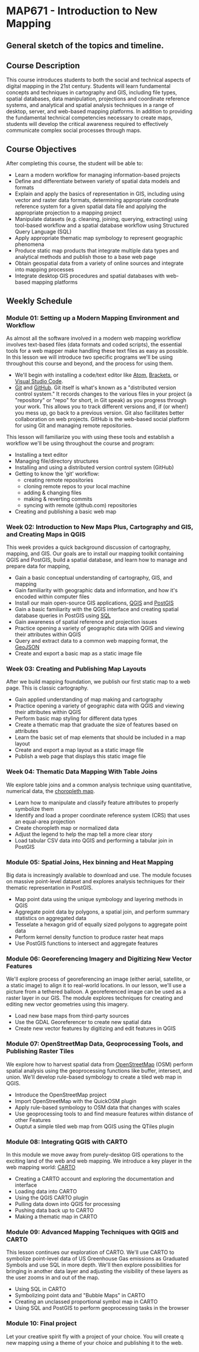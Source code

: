 
# MAP671 - Introduction to New Mapping

## General sketch of the topics and timeline.

## Course Description

This course introduces students to both the social and technical aspects of digital mapping in the 21st century. Students will learn fundamental concepts and techniques in cartography and GIS, including file types, spatial databases, data manipulation, projections and coordinate reference systems, and analytical and spatial analysis techniques in a range of desktop, server, and web-based mapping platforms. In addition to providing the fundamental technical competencies necessary to create maps, students will develop the critical awareness required to effectively communicate complex social processes through maps.

## Course Objectives

After completing this course, the student will be able to:

* Learn a modern workflow for managing information-based projects
* Define and differentiate between variety of spatial data models and formats
* Explain and apply the basics of representation in GIS, including using vector and raster data formats, determining appropriate coordinate reference system for a given spatial data file and applying the appropriate projection to a mapping project
* Manipulate datasets (e.g. cleaning, joining, querying, extracting) using tool-based workflow and a spatial database workflow using Structured Query Language (SQL)
* Apply appropriate thematic map symbology to represent geographic phenomena
* Produce static map products that integrate multiple data types and analytical methods and publish those to a base web page
* Obtain geospatial data from a variety of online sources and integrate into mapping processes
* Integrate desktop GIS procedures and spatial databases with web-based mapping platforms

## Weekly Schedule

### Module 01: Setting up a Modern Mapping Environment and Workflow

As almost all the software involved in a modern web mapping workflow involves text-based files (data formats and coded scripts), the essential tools for a web mapper make handling these text files as easy as possible. In this lesson we will introduce two specific programs we'll be using throughout this course and beyond, and the process for using them.

* We'll begin with installing a code/text editor like [Atom](https://atom.io), [Brackets](https://brackets.io), or [Visual Studio Code](https://www.visualstudio.com/).
* [Git](https://git-scm.com/) and [GitHub](https://github.com/). Git itself is what's known as a "distributed version control system." It records changes to the various files in your project (a "repository" or "repo" for short, in Git speak) as you progress through your work. This allows you to track different versions and, if (or when!) you mess up, go back to a previous version. Git also facilitates better collaboration on web projects. GitHub is the web-based social platform for using Git and managing remote repositories.

This lesson will familiarize you with using these tools and establish a workflow we'll be using throughout the course and program:

* Installing a text editor
* Managing file/directory structures
* Installing and using a distributed version control system (GitHub)
* Getting to know the 'git' workflow:
  * creating remote repositories
  * cloning remote repos to your local machine
  * adding & changing files
  * making & reverting commits
  * syncing with remote (github.com) repositories
* Creating and publishing a basic web map


### Week 02: Introduction to New Maps Plus, Cartography and GIS, and Creating Maps in QGIS

This week provides a quick background discussion of cartography, mapping, and GIS. Our goals are to install our mapping toolkit containing QGIS and PostGIS, build a spatial database, and learn how to manage and prepare data for mapping,

* Gain a basic conceptual understanding of cartography, GIS, and mapping
* Gain familiarity with geographic data and information, and how it's encoded within computer files
* Install our main open-source GIS applications, [QGIS](https://qgis.org) and [PostGIS](https://postgis.net/)
* Gain a basic familiarity with the QGIS interface and creating spatial database queries in PostGIS using [SQL](https://www.w3schools.com/sql/)
* Gain awareness of spatial reference and projection issues
* Practice opening a variety of geographic data with QGIS and viewing their attributes within QGIS
* Query and extract data to a common web mapping format, the [GeoJSON](http://geojson.org/)
* Create and export a basic map as a static image file

### Week 03: Creating and Publishing Map Layouts

After we build mapping foundation, we publish our first static map to a web page. This is classic cartography.

* Gain applied understanding of map making and cartography
* Practice opening a variety of geographic data with QGIS and viewing their attributes within QGIS
* Perform basic map styling for different data types
* Create a thematic map that graduate the size of features based on attributes
* Learn the basic set of map elements that should be included in a map layout
* Create and export a map layout as a static image file
* Publish a web page that displays this static image file

### Week 04: Thematic Data Mapping With Table Joins

We explore table joins and a common analysis technique using quantitative, numerical data, the [choropleth map](https://en.wikipedia.org/wiki/Choropleth_map).

* Learn how to manipulate and classify feature attributes to properly symbolize them
* Identify and load a proper coordinate reference system (CRS) that uses an equal-area projection
* Create choropleth map or normalized data
* Adjust the legend to help the map tell a more clear story
* Load tabular CSV data into QGIS and performing a tabular join in PostGIS

### Module 05: Spatial Joins, Hex binning and Heat Mapping

Big data is increasingly available to download and use. The module focuses on massive point-level dataset and explores analysis techniques for their thematic representation in PostGIS.

* Map point data using the unique symbology and layering methods in QGIS
* Aggregate point data by polygons, a spatial join, and perform summary statistics on aggregated data
* Tesselate a hexagon grid of equally sized polygons to aggregate point data
* Perform kernel density function to produce raster heat maps
* Use PostGIS functions to intersect and aggregate features

### Module 06: Georeferencing Imagery and Digitizing New Vector Features

We'll explore process of georeferencing an image (either aerial, satellite, or a static image) to align it to real-world locations. In our lesson, we'll use a picture from a tethered balloon. A georeferenced image can be used as a raster layer in our GIS. The module explores techniques for creating and editing new vector geometries using this imagery.

* Load new base maps from third-party sources
* Use the GDAL Georeferencer to create new spatial data
* Create new vector features by digitizing and edit features in QGIS

### Module 07: OpenStreetMap Data, Geoprocessing Tools, and Publishing Raster Tiles

We explore how to harvest spatial data from [OpenStreetMap](https://www.openstreetmap.org) (OSM) perform spatial analysis using the geoprocessing functions like buffer, intersect, and union. We'll develop rule-based symbology to create a tiled web map in QGIS.

* Introduce the OpenStreetMap project
* Import OpenStreetMap with the QuickOSM plugin
* Apply rule-based symbology to OSM data that changes with scales
* Use geoprocessing tools to and find measure features within distance of other Features
* Ouptut a simple tiled web map from QGIS using the QTiles plugin


### Module 08: Integrating QGIS with CARTO

In this module we move away from purely-desktop GIS operations to the exciting land of the web and web mapping. We introduce a key player in the web mapping world: [CARTO](https://CARTO.com)

* Creating a CARTO account and exploring the documentation and interface
* Loading data into CARTO
* Using the QGIS CARTO plugin
* Pulling data down into QGIS for processing
* Pushing data back up to CARTO
* Making a thematic map in CARTO


### Module 09: Advanced Mapping Techniques with QGIS and CARTO

This lesson continues our exploration of CARTO. We'll use CARTO to symbolize point-level data of US Greenhouse Gas emissions as Graduated Symbols and use SQL in more depth. We'll then explore possibilities for bringing in another data layer and adjusting the visibility of these layers as the user zooms in and out of the map.

* Using SQL in CARTO
* Symbolizing point data and "Bubble Maps" in CARTO
* Creating an unclassed proportional symbol map in CARTO
* Using SQL and PostGIS to perform geoprocessing tasks in the browser

### Module 10: Final project

Let your creative spirit fly with a project of your choice. You will create q new mapping using a theme of your choice and publishing it to the web.
